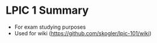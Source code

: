 LPIC 1 Summary
========

* For exam studying purposes
* Used for wiki (https://github.com/skogler/lpic-101/wiki)

